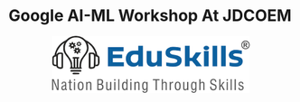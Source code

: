 <!-- ![Eduskill Logo](eduskill.png) -->
<h1 style="text-algin">Google AI-ML Workshop At JDCOEM</h1>

<p align="center">
  <img src="eduskill.png" width="350" title="Eduskill">
</p>

